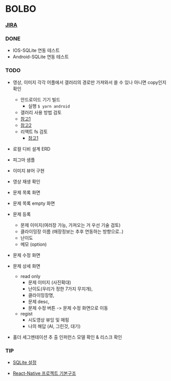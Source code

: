 # BOLBO


### [JIRA](https://hykwon8952.atlassian.net/jira/software/projects/UCFQ/boards/1)

### DONE 
  - IOS-SQLite 연동 테스트
  - Android-SQLite 연동 테스트

### TODO 
  
* 영상, 이미지 각각 어플에서 갤러리의 경로만 가져와서 쓸 수 있나 아니면 copy인지 확인
  - 안드로이드 기기 빌드 
    - 실행 ``` $ yarn android ```
  - 갤러리 사용 방법 검토
  - [참고1](https://velog.io/@onedanbee/react-native-%EA%B0%A4%EB%9F%AC%EB%A6%AC-%EC%82%AC%EC%A7%84-%EB%B6%88%EB%9F%AC%EC%98%A4%EA%B8%B0-react-native-communitycameraroll-%EC%82%AC%EC%9A%A9)
  - [참고2](https://devbksheen.tistory.com/entry/React-Native-%EC%97%85%EB%A1%9C%EB%93%9C%ED%95%A0-%EC%82%AC%EC%A7%84-%EC%84%A0%ED%83%9D-%EB%98%90%EB%8A%94-%EC%B9%B4%EB%A9%94%EB%9D%BC-%EC%B4%AC%EC%98%81%ED%95%98%EA%B8%B0)
  - 리액트 fs 검토
    - [참고1](https://dev-yakuza.posstree.com/ko/react-native/react-native-fs/)
 
  
* 로컬 디비 설계 ERD 
* 피그마 샘플 
* 이미지 뷰어 구현
* 영상 재생 확인 
* 문제 목록 화면
* 문제 목록 empty 화면
* 문제 등록  
  - 문제 이미지(여러장 가능, 가져오는 거 우선 기술 검토)
  - 클라이밍장 이름 (매장정보는 추후 연동하는 방향으로..)
  - 난이도
  - 메모 (option)
* 문제 수정 화면
* 문제 상세 화면
  - read only
    + 문제 이미지 (사진확대)
    + 난이도(우리가 정한 7가지 무지개), 
    + 클라이밍장명, 
    + 문제 desc,
    + 문제 수정 버튼 -> 문제 수정 화면으로 이동 
  - regist
    + 시도영상 뷰잉 및 매핑
    + 나의 해답 (AI, 그린것, 대기)
* 홀더 세그멘테이션 추 출 인퍼런스 모델 확인 & 리스크 확인     

### TIP

- [SQLite 설정](https://kyungyeon.dev/posts/79)  
* [React-Native 프로젝트 기본구조](https://jake-seo-dev.tistory.com/233)
